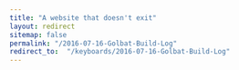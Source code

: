 ```yaml
---
title: "A website that doesn't exit"
layout: redirect
sitemap: false
permalink: "/2016-07-16-Golbat-Build-Log"
redirect_to:  "/keyboards/2016-07-16-Golbat-Build-Log"
---
```

